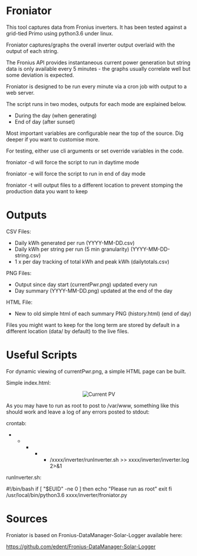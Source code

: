 Froniator
=========

This tool captures data from Fronius inverters. It has been tested against
a grid-tied Primo using python3.6 under linux.

Froniator captures/graphs the overall inverter output overlaid with the
output of each string.

The Fronius API provides instantaneous current power generation but string
data is only available every 5 minutes - the graphs usually correlate well
but some deviation is expected.

Froniator is designed to be run every minute via a cron job with output
to a web server.

The script runs in two modes, outputs for each mode are explained below.

- During the day (when generating)
- End of day (after sunset)

Most important variables are configurable near the top of the source. 
Dig deeper if you want to customise more.

For testing, either use cli arguments or set override variables in the code.

froniator -d will force the script to run in daytime mode

froniator -e will force the script to run in end of day mode

froniator -t will output files to a different location to prevent stomping
             the production data you want to keep


Outputs
=======

CSV Files:
- Daily kWh generated per run (YYYY-MM-DD.csv)
- Daily kWh per string per run (5 min granularity) (YYYY-MM-DD-string.csv)
- 1 x per day tracking of total kWh and peak kWh (dailytotals.csv)

PNG Files:
- Output since day start (currentPwr.png) updated every run
- Day summary (YYYY-MM-DD.png) updated at the end of the day

HTML File:
- New to old simple html of each summary PNG (history.html) (end of day)


Files you might want to keep for the long term are stored by default in a
different location (data/ by default) to the live files.


Useful Scripts
==============

For dynamic viewing of currentPwr.png, a simple HTML page can be built.

Simple index.html:

<html>
        <link rel="icon" href="http://192.168.10.35/pvmon/pwricon.png">
             <title>Current PV</title>
	      <meta http-equiv="refresh" content="30; url=index.html"> 
	</head>
	<body>
		<p style="text-align:center;"><img src="currentPwr.png" alt="Current PV"></p>
	</body>
</html>


As you may have to run as root to post to /var/www, something like this should
work and leave a log of any errors posted to stdout:

crontab:

* * * * * /xxxx/inverter/runInverter.sh >> xxxx/inverter/inverter.log 2>&1

runInverter.sh:

#!/bin/bash
if [ "$EUID" -ne 0 ]
    then echo "Please run as root"
    exit
fi
/usr/local/bin/python3.6 xxxx/inverter/froniator.py


Sources
=======

Froniator is based on Fronius-DataManager-Solar-Logger available here:

https://github.com/edent/Fronius-DataManager-Solar-Logger

